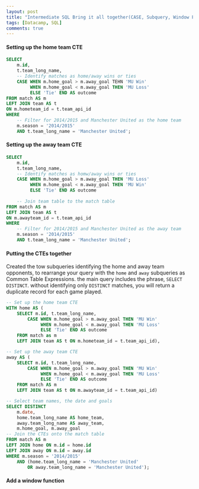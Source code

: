 ```yaml
---
layout: post
title: "Intermediate SQL Bring it all together(CASE, Subquery, Window Function"
tags: [Datacamp, SQL]
comments: true
---
```


#### Setting up the home team CTE

```sql
SELECT
    m.id,
    t.team_long_name,
    -- Identify matches as home/away wins or ties
    CASE WHEN m.home_goal > m.away_goal TEHN 'MU Win'
         WHEN m.home_goal < m.away_goal THEN 'MU Loss'
         ELSE 'Tie' END AS outcome
FROM match AS m
LEFT JOIN team AS t
ON m.hometeam_id = t.team_api_id
WHERE
    -- Filter for 2014/2015 and Manchester United as the home team
    m.season = '2014/2015'
    AND t.team_long_name = 'Manchester United';
```

#### Setting up the away team CTE

```sql
SELECT
    m.id,
    t.team_long_name,
    -- Identify matches as homw/away wins or ties
    CASE WHEN m.home_goal > m.away_goal THEN 'MU Loss'
         WHEN m.home_goal < m.away_goal THEN 'MU Win'
         ELSE 'Tie' END AS outcome
    
    -- Join team table to the match table
FROM match AS m
LEFT JOIN team AS t
ON m.awayteam_id = t.team_api_id
WHERE
    -- Filter for 2014/2015 and Manchester United as the away team
    m.season = '2014/2015'
    AND t.team_long_name = 'Manchester United';
```

#### Putting the CTEs together
Created the tow subqueries identifying the home and away team opponents, to rearrange your query with the `home` and `away` subqueries as Common Table Expressions. the main query includes the phrase, `SELECT DISTINCT`. without identifying only `DISTINCT` matches, you will return a duplicate record for each game played. 

```sql
-- Set up the home team CTE
WITH home AS (
    SELECT m.id, t.team_long_name,
        CASE WHEN m.home_goal > m.away_goal THEN 'MU Win'
             WHEN m.home_goal < m.away_goal THEN 'MU Loss'
             ELSE 'Tie' END AS outcome
    FROM match as m
    LEFT JOIN team AS t ON m.hometeam_id = t.team_api_id),

-- Set up the away team CTE
away AS (
    SELECT m.id, t.team_long_name,
        CASE WHEN m.home_goal > m.away_goal THEN 'MU Win'
             WHEN m.home_goal < m.away_goal THEN 'MU Loss'
             ELSE 'Tie' END AS outcome
    FROM match AS m
    LEFT JOIN team AS t ON m.awayteam_id = t.team_api_id)

-- Select team names, the date and goals
SELECT DISTINCT
    m.date,
    home.team_long_name AS home_team,
    away.team_long_name AS away_team,
    m.home_goal, m.away_goal
-- Join the CTEs onto the match table
FROM match AS m
LEFT JOIN home ON m.id = home.id
LEFT JOIN away ON m.id = away.id
WHERE m.season = '2014/2015'
    AND (home.team_long_name = 'Manchester United'
        OR away.team_long_name = 'Manchester United');
```

#### Add a window function 
